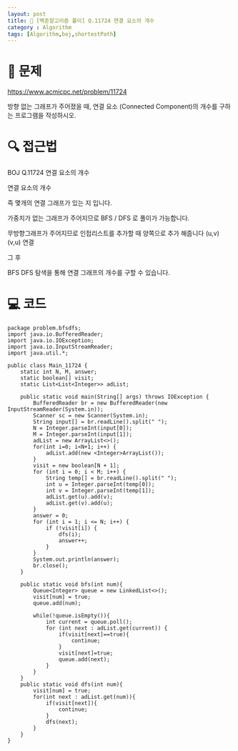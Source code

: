 ```yaml
---
layout: post
title: 📖 [백준알고리즘 풀이] Q.11724 연결 요소의 개수
category : Algorithm
tags: [Algorithm,boj,shortestPath]
---
```

# 📖 문제
https://www.acmicpc.net/problem/11724

방향 없는 그래프가 주어졌을 때, 연결 요소 (Connected Component)의 개수를 구하는 프로그램을 작성하시오.

# 🔍 접근법

BOJ Q.11724 연결 요소의 개수

연결 요소의 개수 

즉 몇개의 연결 그래프가 있는 지 입니다.

가중치가 없는 그래프가 주어지므로 BFS / DFS 로 풀이가 가능합니다.

무방향그래프가 주어지므로 인접리스트를 추가할 때 양쪽으로 추가 해줍니다 (u,v) (v,u) 연결

그 후

BFS DFS 탐색을 통해 연결 그래프의 개수를 구할 수 있습니다.
                
# 💻 코드

```
package problem.bfsdfs;
import java.io.BufferedReader;
import java.io.IOException;
import java.io.InputStreamReader;
import java.util.*;

public class Main_11724 {
    static int N, M, answer;
    static boolean[] visit;
    static List<List<Integer>> adList;

    public static void main(String[] args) throws IOException {
        BufferedReader br = new BufferedReader(new InputStreamReader(System.in));
        Scanner sc = new Scanner(System.in);
        String input[] = br.readLine().split(" ");
        N = Integer.parseInt(input[0]);
        M = Integer.parseInt(input[1]);
        adList = new ArrayList<>();
        for(int i=0; i<N+1; i++) {
            adList.add(new <Integer>ArrayList());
        }
        visit = new boolean[N + 1];
        for (int i = 0; i < M; i++) {
            String temp[] = br.readLine().split(" ");
            int u = Integer.parseInt(temp[0]);
            int v = Integer.parseInt(temp[1]);
            adList.get(u).add(v);
            adList.get(v).add(u);
        }
        answer = 0;
        for (int i = 1; i <= N; i++) {
            if (!visit[i]) {
                dfs(i);
                answer++;
            }
        }
        System.out.println(answer);
        br.close();
    }

    public static void bfs(int num){
        Queue<Integer> queue = new LinkedList<>();
        visit[num] = true;
        queue.add(num);

        while(!queue.isEmpty()){
            int current = queue.poll();
            for (int next : adList.get(current)) {
                if(visit[next]==true){
                    continue;
                }
                visit[next]=true;
                queue.add(next);
            }
        }
    }
    public static void dfs(int num){
        visit[num] = true;
        for(int next : adList.get(num)){
            if(visit[next]){
                continue;
            }
            dfs(next);
        }
    }
}


```